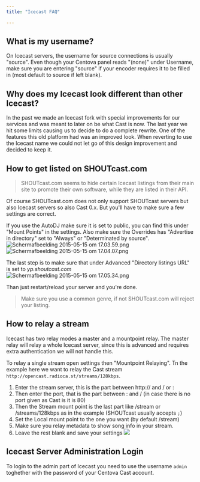 ```yaml
---
title: "Icecast FAQ"

---
```


## What is my username?

On Icecast servers, the username for source connections is usually "source". Even though your Centova panel reads "(none)" under Username, make sure you are entering "source" if your encoder requires it to be filled in (most default to source if left blank).

## Why does my Icecast look different than other Icecast?

In the past we made an Icecast fork with special improvements for our services and was meant to later on be what Cast is now. The last year we hit some limits causing us to decide to do a complete rewrite. One of the features this old platform had was an improved look. When reverting to use the Icecast name we could not let go of this design improvement and decided to keep it.

## How to get listed on SHOUTcast.com

> SHOUTcast.com seems to hide certain Icecast listings from their main site to promote their own software, while they are listed in their API.

Of course SHOUTcast.com does not only support SHOUTcast servers but also Icecast servers so also Cast 0.x. But you'll have to make sure a few settings are correct.

If you use the AutoDJ make sure it is set to public, you can find this under "Mount Points" in the settings. Also make sure the Overrides has "Advertise in directory" set to "Always" or "Determinated by source".![Schermafbeelding 2015-05-15 om 17.03.59.png](https://i.imgur.com/YkffmFY.png)  ![Schermafbeelding 2015-05-15 om 17.04.07.png](https://i.imgur.com/q2kdQiG.png) 

The last step is to make sure that under Advanced "Directory listings URL" is set to *yp.shoutcast.com*
![Schermafbeelding 2015-05-15 om 17.05.34.png](https://i.imgur.com/nuX6VSl.png) 

Than just restart/reload your server and you're done.

> Make sure you use a common genre, if not SHOUTcast.com will reject your listing.


## How to relay a stream

Icecast has two relay modes a master and a mountpoint relay. The master relay will relay a whole Icecast server, since this is advanced and requires extra authentication we will not handle this.

To relay a single stream open settings then "Mountpoint Relaying".
Tn the example here we want to relay the Cast stream `http://opencast.radioca.st/streams/128kbps`.

1) Enter the stream server, this is the part between http:// and / or : 
2) Then enter the port, that is the part between : and / (in case there is no port given as Cast is it is 80)
3) Then the Stream mount point is the last part like /stream or /streams/128kbps as in the example (SHOUTcast usually accepts `;`)
4) Set the Local mount point to the one you want (by default /stream)
5) Make sure you relay metadata to show song info in your stream.
6) Leave the rest blank and save your settings
![](https://images.shoutca.st/nsH19STmTbevwUi63EmA_Schermafbeelding%202015-11-25%20om%2011.06.06.png)

## Icecast Server Administration Login

To login to the admin part of Icecast you need to use the username `admin` toghether with the password of your Centova Cast account.

